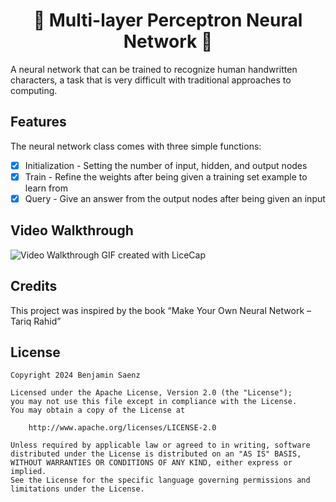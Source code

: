 <h1 align="center"> 🧠 Multi-layer Perceptron Neural Network 🧠 </h1>

A neural network that can be trained to recognize human handwritten characters, a task that is very difficult with traditional approaches to computing.

## Features

The neural network class comes with three simple functions:
* [X] Initialization - Setting the number of input, hidden, and output nodes
* [X] Train - Refine the weights after being given a training set example to learn from
* [X] Query - Give an answer from the output nodes after being given an input

## Video Walkthrough

<img src='' title='Video Walkthrough' width='' alt='Video Walkthrough' />
GIF created with LiceCap

## Credits

This project was inspired by the book “Make Your Own Neural Network – Tariq Rahid”

## License

    Copyright 2024 Benjamin Saenz

    Licensed under the Apache License, Version 2.0 (the "License");
    you may not use this file except in compliance with the License.
    You may obtain a copy of the License at

        http://www.apache.org/licenses/LICENSE-2.0

    Unless required by applicable law or agreed to in writing, software
    distributed under the License is distributed on an "AS IS" BASIS,
    WITHOUT WARRANTIES OR CONDITIONS OF ANY KIND, either express or implied.
    See the License for the specific language governing permissions and
    limitations under the License.
